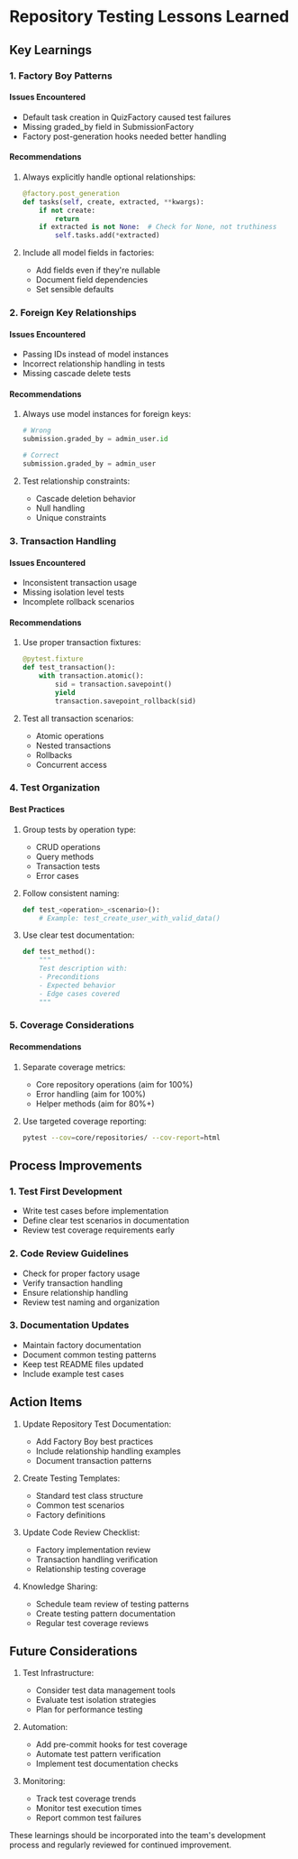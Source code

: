 # Repository Testing Lessons Learned

## Key Learnings

### 1. Factory Boy Patterns

#### Issues Encountered
- Default task creation in QuizFactory caused test failures
- Missing graded_by field in SubmissionFactory
- Factory post-generation hooks needed better handling

#### Recommendations
1. Always explicitly handle optional relationships:
   ```python
   @factory.post_generation
   def tasks(self, create, extracted, **kwargs):
       if not create:
           return
       if extracted is not None:  # Check for None, not truthiness
           self.tasks.add(*extracted)
   ```

2. Include all model fields in factories:
   - Add fields even if they're nullable
   - Document field dependencies
   - Set sensible defaults

### 2. Foreign Key Relationships

#### Issues Encountered
- Passing IDs instead of model instances
- Incorrect relationship handling in tests
- Missing cascade delete tests

#### Recommendations
1. Always use model instances for foreign keys:
   ```python
   # Wrong
   submission.graded_by = admin_user.id
   
   # Correct
   submission.graded_by = admin_user
   ```

2. Test relationship constraints:
   - Cascade deletion behavior
   - Null handling
   - Unique constraints

### 3. Transaction Handling

#### Issues Encountered
- Inconsistent transaction usage
- Missing isolation level tests
- Incomplete rollback scenarios

#### Recommendations
1. Use proper transaction fixtures:
   ```python
   @pytest.fixture
   def test_transaction():
       with transaction.atomic():
           sid = transaction.savepoint()
           yield
           transaction.savepoint_rollback(sid)
   ```

2. Test all transaction scenarios:
   - Atomic operations
   - Nested transactions
   - Rollbacks
   - Concurrent access

### 4. Test Organization

#### Best Practices
1. Group tests by operation type:
   - CRUD operations
   - Query methods
   - Transaction tests
   - Error cases

2. Follow consistent naming:
   ```python
   def test_<operation>_<scenario>():
       # Example: test_create_user_with_valid_data()
   ```

3. Use clear test documentation:
   ```python
   def test_method():
       """
       Test description with:
       - Preconditions
       - Expected behavior
       - Edge cases covered
       """
   ```

### 5. Coverage Considerations

#### Recommendations
1. Separate coverage metrics:
   - Core repository operations (aim for 100%)
   - Error handling (aim for 100%)
   - Helper methods (aim for 80%+)

2. Use targeted coverage reporting:
   ```bash
   pytest --cov=core/repositories/ --cov-report=html
   ```

## Process Improvements

### 1. Test First Development
- Write test cases before implementation
- Define clear test scenarios in documentation
- Review test coverage requirements early

### 2. Code Review Guidelines
- Check for proper factory usage
- Verify transaction handling
- Ensure relationship handling
- Review test naming and organization

### 3. Documentation Updates
- Maintain factory documentation
- Document common testing patterns
- Keep test README files updated
- Include example test cases

## Action Items

1. Update Repository Test Documentation:
   - Add Factory Boy best practices
   - Include relationship handling examples
   - Document transaction patterns

2. Create Testing Templates:
   - Standard test class structure
   - Common test scenarios
   - Factory definitions

3. Update Code Review Checklist:
   - Factory implementation review
   - Transaction handling verification
   - Relationship testing coverage

4. Knowledge Sharing:
   - Schedule team review of testing patterns
   - Create testing pattern documentation
   - Regular test coverage reviews

## Future Considerations

1. Test Infrastructure:
   - Consider test data management tools
   - Evaluate test isolation strategies
   - Plan for performance testing

2. Automation:
   - Add pre-commit hooks for test coverage
   - Automate test pattern verification
   - Implement test documentation checks

3. Monitoring:
   - Track test coverage trends
   - Monitor test execution times
   - Report common test failures

These learnings should be incorporated into the team's development process and regularly reviewed for continued improvement.